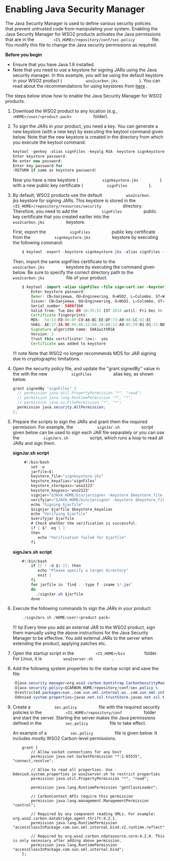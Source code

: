 # Enabling Java Security Manager

The Java Security Manager is used to define various security policies
that prevent untrusted code from manipulating your system. Enabling the
Java Security Manager for WSO2 products activates the Java permissions
that are in the
`         <IS_HOME>/repository/conf/sec.policy        ` file. You
modify this file to change the Java security permissions as required.

**Before you begin**

-   Ensure that you have Java 1.8 installed.
-   Note that you need to use a keystore for signing JARs using the Java
    security manager. In this example, you will be using the default
    keystore in your WSO2 product (
    `           wso2carbon.jks          ` ). You can read about the
    recommendations for using keystores from
    [here](../../administer/using-asymmetric-encryption#recommendations-for-setting-up-keystores-in-wso2-products)
    .

The steps below show how to enable the Java Security Manager for WSO2
products.

1.  Download the WSO2 product to any location (e.g.,
    `           <HOME>/user/<product-pack>          ` folder).

2.  To sign the JARs in your product, you need a key. You can generate a
    new keystore (with a new key) by executing the keytool command given
    below. Note that the new keystore is created in the directory from
    which you execute the keytool command.

    ``` java
    keytool -genkey -alias signFiles -keyalg RSA -keystore signkeystore.jks -validity 3650 -dname "CN=Sanjeewa,OU=Engineering, O=WSO2, L=Colombo, ST=Western, C=LK"
    Enter keystore password:  
    Re-enter new password:
    Enter key password for
    (RETURN if same as keystore password)
    ```

    Now you have a new keystore (
    `           signkeystore.jks          ` ) with a new public key
    certificate ( `           signFiles          ` ).

3.  By default, WSO2 products use the default
    `           wso2carbon.          ` jks keystore for signing JARs.
    This keystore is stored in the
    `           <IS_HOME>/repository/resources/security          `
    directory. Therefore, you need to add the
    `           signFiles          ` public key certificate that you
    created earlier into the `           wso2carbon.jks          `
    keystore.

    First, export the `           signFiles          ` public key
    certificate from the `           signkeystore.jks          `
    keystore by executing the following command:

    ``` java
        $ keytool -export -keystore signkeystore.jks -alias signFiles -file sign-cert.cer 
    ```

    Then, import the same signFiles certificate to the
    `           wso2carbon.jks          ` keystore by executing the
    command given below. Be sure to specify the correct directory path
    to the `           wso2carbon.jks          ` file of your product.

    ``` java
        $ keytool -import -alias signFiles -file sign-cert.cer -keystore <PATH_to_PRODUCT_HOME>/repository/resources/security/wso2carbon.jks
            Enter keystore password:  
            Owner: CN=Sanjeewa, OU=Engineering, O=WSO2, L=Colombo, ST=Western, C=LK
            Issuer: CN=Sanjeewa, OU=Engineering, O=WSO2, L=Colombo, ST=Western, C=LK
            Serial number: 5486f3b0
            Valid from: Tue Dec 09 18:35:52 IST 2014 until: Fri Dec 06 18:35:52 IST 2024
            Certificate fingerprints:
            MD5:  54:13:FD:06:6F:C9:A6:BC:EE:DF:73:A9:88:CC:02:EC
            SHA1: AE:37:2A:9E:66:86:12:68:28:88:12:A0:85:50:B1:D1:21:BD:49:52
            Signature algorithm name: SHA1withRSA
            Version: 3
            Trust this certificate? [no]:  yes
            Certificate was added to keystore
    ```

    !!! note
        Note that WSO2 no longer recommends MD5 for JAR signing due to
        cryptographic limitations.
    

4.  Open the security policy file, and update the "grant signedBy" value
    in the with the new `           signFiles          ` alias key, as
    shown below.

    ``` java
    grant signedBy "signFiles" {
      // permission java.util.PropertyPermission "*", "read";
      // permission java.lang.RuntimePermission "*", "*";
      // permission java.io.FilePermission "*", "*";
      permission java.security.AllPermission;
    };
    ```

5.  Prepare the scripts to sign the JARs and grant them the required
    permission. For example, the `           signJar.sh          `
    script given below can be used to sign each JAR file separately or
    you can use the `           signJars.sh          ` script, which
    runs a loop to read all JARs and sign them.

    **signJar.sh script**

    ``` java
         #!/bin/bash
            set -e
            jarfile=$1
            keystore_file="signkeystore.jks"
            keystore_keyalias='signFiles'
            keystore_storepass='wso2123'
            keystore_keypass='wso2123'
            signjar="$JAVA_HOME/bin/jarsigner -keystore $keystore_file -storepass $keystore_storepass -keypass $keystore_keypass"
            verifyjar="$JAVA_HOME/bin/jarsigner -keystore $keystore_file -verify"
            echo "Signing $jarfile"
            $signjar $jarfile $keystore_keyalias
            echo "Verifying $jarfile"
            $verifyjar $jarfile
            # Check whether the verification is successful.
            if [ $? -eq 1 ]
            then
               echo "Verification failed for $jarfile"
            fi
    ```

    **signJars.sh script**

    ``` java
        #!/bin/bash
            if [[ ! -d $1 ]]; then
               echo "Please specify a target directory"
               exit 1
            fi
            for jarfile in `find . -type f -iname \*.jar`
            do
              ./signJar.sh $jarfile
            done 
    ```

6.  Execute the following commands to sign the JARs in your product:

    ``` java
        ./signJars.sh /HOME/user/<product-pack>
    ```

    !!! tip
        Every time you add an external JAR to the WSO2 product, sign them
        manually using the above instructions for the Java Security Manager
        to be effective. You add external JARs to the server when extending
        the product, applying patches etc.
    

7.  Open the startup script in the
    `          <IS_HOME>/bin         ` folder. For Linux, it is
    `          wso2server.sh         ` .
8.  Add the following system properties to the startup script and save
    the file:

    ``` java
    -Djava.security.manager=org.wso2.carbon.bootstrap.CarbonSecurityManager \
    -Djava.security.policy=$CARBON_HOME/repository/conf/sec.policy \
    -Drestricted.packages=sun.,com.sun.xml.internal.ws.,com.sun.xml.internal.bind.,com.sun.imageio.,org.wso2.carbon. \
    -Ddenied.system.properties=javax.net.ssl.trustStore,javax.net.ssl.trustStorePassword,denied.system.properties \
    ```

9.  Create a `           sec.policy          ` file with the required
    security policies in the
    `           <IS_HOME>/repository/conf          ` folder and
    start the server. Starting the server makes the Java permissions
    defined in the `           sec.policy          ` file to take
    effect.

    An example of a `           sec.policy          ` file is given
    below. It includes mostly WSO2 Carbon-level permissions.

    ``` text
        grant {
            // Allow socket connections for any host
            permission java.net.SocketPermission "*:1-65535", "connect,resolve";
           
            // Allow to read all properties. Use -Ddenied.system.properties in wso2server.sh to restrict properties
            permission java.util.PropertyPermission "*", "read";
               
            permission java.lang.RuntimePermission "getClassLoader";
               
            // CarbonContext APIs require this permission
            permission java.lang.management.ManagementPermission "control";
           
            // Required by any component reading XMLs. For example: org.wso2.carbon.databridge.agent.thrift:4.2.1.
            permission java.lang.RuntimePermission "accessClassInPackage.com.sun.xml.internal.bind.v2.runtime.reflect";
           
            // Required by org.wso2.carbon.ndatasource.core:4.2.0. This is only necessary after adding above permission. 
            permission java.lang.RuntimePermission "accessClassInPackage.com.sun.xml.internal.bind";
        };
    ```
